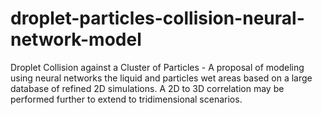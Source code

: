 # droplet-particles-collision-neural-network-model
Droplet Collision against a Cluster of Particles - A proposal of modeling using neural networks the liquid and particles wet areas based on a large database of refined 2D simulations. A 2D to 3D correlation may be performed further to extend to tridimensional scenarios. 
